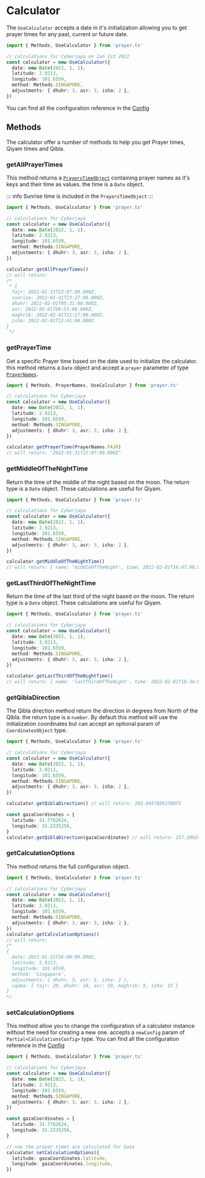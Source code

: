 # Calculator

The `UseCalculator` accepts a date in it's initialization allowing you to get prayer times for any past, current or future date.

```ts
import { Methods, UseCalculator } from 'prayer.ts'

// calculations for Cyberjaya on Jan 1st 2022
const calculator = new UseCalculator({
  date: new Date(2022, 1, 1),
  latitude: 2.9213,
  longitude: 101.6559,
  method: Methods.SINGAPORE,
  adjustments: { dhuhr: 3, asr: 3, isha: 2 },
})
```

You can find all the configuration reference in the [Config](../config.md)

## Methods

The calculator offer a number of methods to help you get Prayer times, Qiyam times and Qibla.

### getAllPrayerTimes

This method returns a [`PrayersTimeObject`]() containing prayer names as it's keys and their time as values. the time is a `Date` object.

::: info
Sunrise time is included in the `PrayersTimeObject`
:::

```ts
import { Methods, UseCalculator } from 'prayer.ts'

// calculations for Cyberjaya
const calculator = new UseCalculator({
  date: new Date(2022, 1, 1),
  latitude: 2.9213,
  longitude: 101.6559,
  method: Methods.SINGAPORE,
  adjustments: { dhuhr: 3, asr: 3, isha: 2 },
})

calculator.getAllPrayerTimes()
// will return:
/*
 * {
  fajr: 2022-01-31T22:07:00.000Z,
  sunrise: 2022-01-31T23:27:00.000Z,
  dhuhr: 2022-02-01T05:31:00.000Z,
  asr: 2022-02-01T08:53:00.000Z,
  maghrib: 2022-02-01T11:27:00.000Z,
  isha: 2022-02-01T12:41:00.000Z
}
 */
```

### getPrayerTime

Get a specific Prayer time based on the date used to initialize the calculator. this method returns a `Date` object and accept a `prayer` parameter of type [`PrayerNames`]().

```ts
import { Methods, PrayerNames, UseCalculator } from 'prayer.ts'

// calculations for Cyberjaya
const calculator = new UseCalculator({
  date: new Date(2022, 1, 1),
  latitude: 2.9213,
  longitude: 101.6559,
  method: Methods.SINGAPORE,
  adjustments: { dhuhr: 3, asr: 3, isha: 2 },
})

calculator.getPrayerTime(PrayerNames.FAJR)
// will return: "2022-01-31T22:07:00.000Z"
```

### getMiddleOfTheNightTime

Return the time of the middle of the night based on the moon. The return type is a `Date` object. These calculations are useful for Qiyam.

```ts
import { Methods, UseCalculator } from 'prayer.ts'

// calculations for Cyberjaya
const calculator = new UseCalculator({
  date: new Date(2022, 1, 1),
  latitude: 2.9213,
  longitude: 101.6559,
  method: Methods.SINGAPORE,
  adjustments: { dhuhr: 3, asr: 3, isha: 2 },
})

calculator.getMiddleOfTheNightTime()
// will return: { name: 'middleOfTheNight', time: 2022-02-01T16:47:00.000Z }
```

### getLastThirdOfTheNightTime

Return the time of the last third of the night based on the moon. The return type is a `Date` object. These calculations are useful for Qiyam.

```ts
import { Methods, UseCalculator } from 'prayer.ts'

// calculations for Cyberjaya
const calculator = new UseCalculator({
  date: new Date(2022, 1, 1),
  latitude: 2.9213,
  longitude: 101.6559,
  method: Methods.SINGAPORE,
  adjustments: { dhuhr: 3, asr: 3, isha: 2 },
})

calculator.getLastThirdOfTheNightTime()
// will return: { name: 'lastThirdOfTheNight', time: 2022-02-01T18:34:00.000Z }
```

### getQiblaDirection

The Qibla direction method return the direction in degrees from North of the Qibla. the return type is a `number`. By default this method will use the initialization coordinates but can accept an optional param of `CoordinatesObject` type.

```ts
import { Methods, UseCalculator } from 'prayer.ts'

// calculations for Cyberjaya
const calculator = new UseCalculator({
  date: new Date(2022, 1, 1),
  latitude: 2.9213,
  longitude: 101.6559,
  method: Methods.SINGAPORE,
  adjustments: { dhuhr: 3, asr: 3, isha: 2 },
})

calculator.getQiblaDirection() // will return: 292.6457605278075

const gazaCoordinates = {
  latitude: 31.7782624,
  longitude: 35.2335256,
}
calculator.getQiblaDirection(gazaCoordinates) // will return: 157.29924281528764
```

### getCalculationOptions

This method returns the full configuration object.

```ts
import { Methods, UseCalculator } from 'prayer.ts'

// calculations for Cyberjaya
const calculator = new UseCalculator({
  date: new Date(2022, 1, 1),
  latitude: 2.9213,
  longitude: 101.6559,
  method: Methods.SINGAPORE,
  adjustments: { dhuhr: 3, asr: 3, isha: 2 },
})
calculator.getCalculationOptions()
// will return:
/* 
{
  date: 2022-01-31T16:00:00.000Z,
  latitude: 2.9213,
  longitude: 101.6559,
  method: 'Singapore',
  adjustments: { dhuhr: 3, asr: 3, isha: 2 },
  iqama: { fajr: 20, dhuhr: 10, asr: 10, maghrib: 5, isha: 15 }
}
*/
```

### setCalculationOptions

This method allow you to change the configuration of a calculator instance without the need for creating a new one. accepts a `newConfig` param of `Partial<CalculationsConfig>` type. You can find all the configuration reference in the [Config](../config.md)

```ts
import { Methods, UseCalculator } from 'prayer.ts'

// calculations for Cyberjaya
const calculator = new UseCalculator({
  date: new Date(2022, 1, 1),
  latitude: 2.9213,
  longitude: 101.6559,
  method: Methods.SINGAPORE,
  adjustments: { dhuhr: 3, asr: 3, isha: 2 },
})

const gazaCoordinates = {
  latitude: 31.7782624,
  longitude: 35.2335256,
}

// now the prayer times are calculated for Gaza
calculator.setCalculationOptions({
  latitude: gazaCoordinates.latitude,
  longitude: gazaCoordinates.longitude,
})
```
